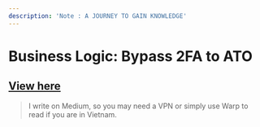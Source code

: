 ```yaml
---
description: 'Note : A JOURNEY TO GAIN KNOWLEDGE'
---
```


# Business Logic: Bypass 2FA to ATO

## [View here](https://giongfnef.medium.com/business-logic-bypass-2fa-to-ato-e0dc7131b10e)



> I write on Medium, so you may need a VPN or simply use Warp to read if you are in Vietnam.
